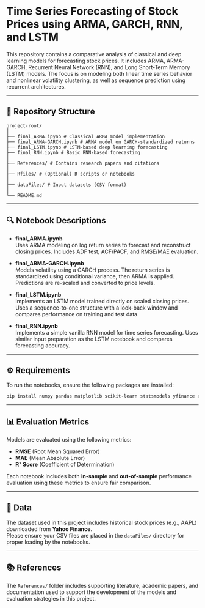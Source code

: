 # Time Series Forecasting of Stock Prices using ARMA, GARCH, RNN, and LSTM

This repository contains a comparative analysis of classical and deep learning models for forecasting stock prices. It includes ARMA, ARMA-GARCH, Recurrent Neural Network (RNN), and Long Short-Term Memory (LSTM) models. The focus is on modeling both linear time series behavior and nonlinear volatility clustering, as well as sequence prediction using recurrent architectures.

---

## 📁 Repository Structure
```
project-root/
│
├── final_ARMA.ipynb # Classical ARMA model implementation
├── final_ARMA-GARCH.ipynb # ARMA model on GARCH-standardized returns
├── final_LSTM.ipynb # LSTM-based deep learning forecasting
├── final_RNN.ipynb # Basic RNN-based forecasting
│
├── References/ # Contains research papers and citations
│
├── Rfiles/ # (Optional) R scripts or notebooks
│
├── dataFiles/ # Input datasets (CSV format)
│
└── README.md
```

---

## 🔍 Notebook Descriptions

- **final_ARMA.ipynb**  
  Uses ARMA modeling on log return series to forecast and reconstruct closing prices. Includes ADF test, ACF/PACF, and RMSE/MAE evaluation.

- **final_ARMA-GARCH.ipynb**  
  Models volatility using a GARCH process. The return series is standardized using conditional variance, then ARMA is applied. Predictions are re-scaled and converted to price levels.

- **final_LSTM.ipynb**  
  Implements an LSTM model trained directly on scaled closing prices. Uses a sequence-to-one structure with a look-back window and compares performance on training and test data.

- **final_RNN.ipynb**  
  Implements a simple vanilla RNN model for time series forecasting. Uses similar input preparation as the LSTM notebook and compares forecasting accuracy.

---

## ⚙️ Requirements

To run the notebooks, ensure the following packages are installed:

```bash
pip install numpy pandas matplotlib scikit-learn statsmodels yfinance arch tensorflow
```

---

## 📊 Evaluation Metrics

Models are evaluated using the following metrics:

- **RMSE** (Root Mean Squared Error)  
- **MAE** (Mean Absolute Error)  
- **R² Score** (Coefficient of Determination)

Each notebook includes both **in-sample** and **out-of-sample** performance evaluation using these metrics to ensure fair comparison.

---

## 📂 Data

The dataset used in this project includes historical stock prices (e.g., AAPL) downloaded from **Yahoo Finance**.  
Please ensure your CSV files are placed in the `dataFiles/` directory for proper loading by the notebooks.

---

## 📚 References

The `References/` folder includes supporting literature, academic papers, and documentation used to support the development of the models and evaluation strategies in this project.

